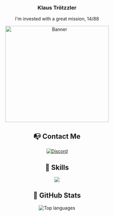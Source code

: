 <div id="main" align="center">
<div id="header">
  <h3>Klaus Trötzzler</h3>
  <p>I'm invested with a great mission, 14/88</p>
  <img src="https://github.com/trotzzlerborea/trotzzlerborea/assets/138235336/26ed136b-cee9-4e06-a82f-9ab391721b78" height="300px" width="80%" alt="Banner">

</div>

<div id="contact">
  <h2>📭 Contact Me</h2>
  <a href="discord.com/users/1105073207251325028">
    <img src="https://img.shields.io/badge/Discord-blue?style=for-the-badge&logo=discord&logoColor=white" alt="Discord"/>
  </a>
</div>

<div id="technologies">
  <h2>🔨 Skills</h2>
  <img src="https://skillicons.dev/icons?i=js,ts,go,deno,html,css,nodejs,vue,nuxtjs,adonis,postgres,redis,mongodb,prisma,postman,git" alt"skills"
</div>

<div id="informations">
  <h2>🌟 GitHub Stats</h2>
  <img src="https://github-readme-stats.vercel.app/api/top-langs/?username=trotzzlerborea&layout=compact&theme=tokyonight" alt="Top languages">
</div>
</div>
